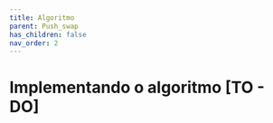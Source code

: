 ```yaml
---
title: Algoritmo
parent: Push_swap
has_children: false
nav_order: 2
---
```


# Implementando o algoritmo [TO - DO]
